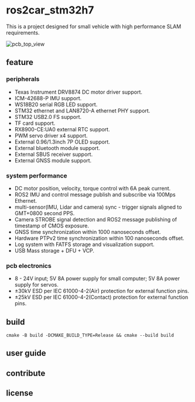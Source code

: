 # ros2car_stm32h7

This is a project designed for small vehicle with high performance SLAM requirements.

![pcb_top_view](https://github.com/pansamic/ros2car_stm32h7/docs/pcb_top_view.png)

## feature

### peripherals

* Texas Instrument DRV8874 DC motor driver support.
* ICM-42688-P IMU support.
* WS18B20 serial RGB LED support.
* STM32 ethernet and LAN8720-A ethernet PHY support.
* STM32 USB2.0 FS support.
* TF card support.
* RX8900-CE:UA0 external RTC support.
* PWM servo driver x4 support.
* External 0.96/1.3inch 7P OLED support.
* External bluetooth module support.
* External SBUS receiver support.
* External GNSS module support.

### system performance

* DC motor position, velocity, torque control with 6A peak current.
* ROS2 IMU and control message publish and subscribe via 100Mps Ethernet.
* multi-sensor(IMU, Lidar and camera) sync - trigger signals aligned to GMT+0800 second PPS.
* Camera STROBE signal detection and ROS2 message publishing of timestamp of CMOS exposure.
* GNSS time synchronization within 1000 nanoseconds offset.
* Hardware PTPv2 time synchronization within 100 nanoseconds offset.
* Log system with FATFS storage and visualization support.
* USB Mass storage + DFU + VCP.

### pcb electronics

* 8 - 24V input; 5V 8A power supply for small computer; 5V 8A power supply for servos.
* ±30kV ESD per IEC 61000-4-2(Air) protection for external function pins.
* ±25kV ESD per IEC 61000-4-2(Contact) protection for external function pins.

## build

```
cmake -B build -DCMAKE_BUILD_TYPE=Release && cmake --build build
```

## user guide

## contribute

## license
